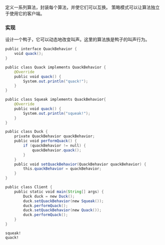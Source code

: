 定义一系列算法，封装每个算法，并使它们可以互换。
策略模式可以让算法独立于使用它的客户端。


### 实现
设计一个鸭子，它可以动态地改变叫声。这里的算法族是鸭子的叫声行为。
```java
public interface QuackBehavior {
    void quack();
}
```
```java
public class Quack implements QuackBehavior {
    @Override
    public void quack() {
        System.out.println("quack!");
    }
}
```
```java
public class Squeak implements QuackBehavior{
    @Override
    public void quack() {
        System.out.println("squeak!");
    }
}
```
```java
public class Duck {
    private QuackBehavior quackBehavior;
    public void performQuack() {
        if (quackBehavior != null) {
            quackBehavior.quack();
        }
    }
    public void setQuackBehavior(QuackBehavior quackBehavior) {
        this.quackBehavior = quackBehavior;
    }
}
```
```java
public class Client {
    public static void main(String[] args) {
        Duck duck = new Duck();
        duck.setQuackBehavior(new Squeak());
        duck.performQuack();
        duck.setQuackBehavior(new Quack());
        duck.performQuack();
    }
}
```
```
squeak!
quack!
```

